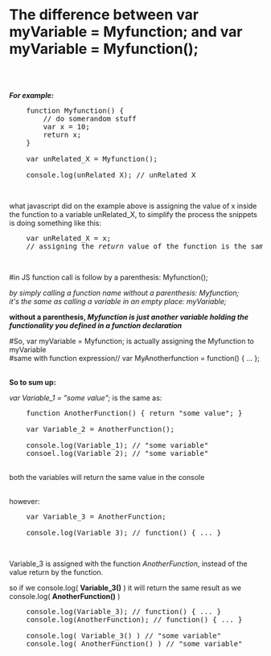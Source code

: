 # The difference between var myVariable = Myfunction; and var myVariable = Myfunction();

<br>
<br>

<strong><em>For example: </em></strong> 
<pre>
	function Myfunction() {
		// do somerandom stuff
		var x = 10;
		return x;
	}	

	var unRelated_X = Myfunction();

	console.log(unRelated_X); // unRelated_X
</pre><br>

what javascript did on the example above is assigning the value of x inside the function to a variable unRelated_X, to simplify the process the snippets is doing something like this: 

<pre>
	var unRelated_X = x;
	// assigning the <em>return </em>value of the function is the same as assigning a literal value to a variable.
</pre> 

<br>

#in JS function call is follow by a parenthesis: Myfunction();


<em>by simply calling a function name without a parenthesis: Myfunction;</em><br>
<em>it's the same as calling a variable in an empty place: myVariable;</em><br>

<strong>without a parenthesis, <em><b>Myfunction is just another variable holding the functionality you defined in a function declaration</b></em></strong>
<br>

#So, var myVariable = Myfunction; is actually assigning the Myfunction to myVariable
<br>
#same with function expression// var MyAnotherfunction = function() { ... };

<br><strong>So to sum up: </strong><br>

<em>var Variable_1 = "some value";</em> is the same as: <br>
<pre>
	function AnotherFunction() { return "some value"; }

	var Variable_2 = AnotherFunction(); 
	
	console.log(Variable_1); // "some variable"
	consoel.log(Variable_2); // "some variable"
</pre>

<br>both the variables will return the same value in the console

<br>however:
<pre>
	var Variable_3 = AnotherFunction;

	console.log(Variable_3); // function() { ... }
</pre> <br>

Variable_3 is assigned with the function <em>AnotherFunction</em>, instead of the value return by the function.<br>

so if we console.log( <b>Variable_3()</b> ) it will return the same result as we console.log( <b>AnotherFunction()</b> ) <br>
<pre>
	console.log(Variable_3); // function() { ... }
	console.log(AnotherFunction); // function() { ... }
	
	console.log( Variable_3() ) // "some variable"
	console.log( AnotherFunction() ) // "some variable"
</pre>



